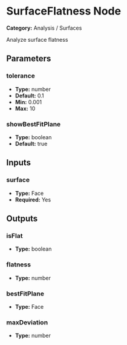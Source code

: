 
# SurfaceFlatness Node

**Category:** Analysis / Surfaces

Analyze surface flatness

## Parameters


### tolerance
- **Type:** number
- **Default:** 0.1
- **Min:** 0.001
- **Max:** 10



### showBestFitPlane
- **Type:** boolean
- **Default:** true





## Inputs


### surface
- **Type:** Face
- **Required:** Yes



## Outputs


### isFlat
- **Type:** boolean



### flatness
- **Type:** number



### bestFitPlane
- **Type:** Face



### maxDeviation
- **Type:** number





